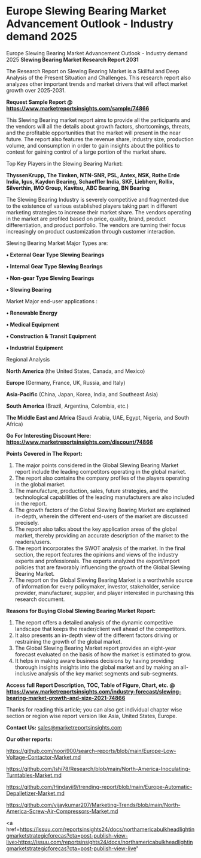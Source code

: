 # Europe Slewing Bearing Market Advancement Outlook - Industry demand 2025
Europe Slewing Bearing Market Advancement Outlook - Industry demand 2025
<strong>Slewing Bearing Market Research Report 2031</strong>

The Research Report on Slewing Bearing Market is a Skillful and Deep Analysis of the Present Situation and Challenges. This research report also analyzes other important trends and market drivers that will affect market growth over 2025-2031.

<strong>Request Sample Report @ <a href=https://www.marketreportsinsights.com/sample/74866>https://www.marketreportsinsights.com/sample/74866</a></strong>

This Slewing Bearing market report aims to provide all the participants and the vendors will all the details about growth factors, shortcomings, threats, and the profitable opportunities that the market will present in the near future. The report also features the revenue share, industry size, production volume, and consumption in order to gain insights about the politics to contest for gaining control of a large portion of the market share.

Top Key Players in the Slewing Bearing Market:

<strong>ThyssenKrupp, The Timken, NTN-SNR, PSL, Antex, NSK, Rothe Erde India, Igus, Kaydon Bearing, Schaeffler India, SKF, Liebherr, Rollix, Silverthin, IMO Group, Kavitsu, ABC Bearing, BN Bearing</strong>

The Slewing Bearing Industry is severely competitive and fragmented due to the existence of various established players taking part in different marketing strategies to increase their market share. The vendors operating in the market are profiled based on price, quality, brand, product differentiation, and product portfolio. The vendors are turning their focus increasingly on product customization through customer interaction.

Slewing Bearing Market Major Types are:

<strong>• External Gear Type Slewing Bearings

• Internal Gear Type Slewing Bearings

• Non-gear Type Slewing Bearings

• Slewing Bearing</strong>

Market Major end-user applications :

<strong>• Renewable Energy

• Medical Equipment

• Construction & Transit Equipment

• Industrial Equipment</strong>

Regional Analysis

</u><strong><b>North America</b></strong> (the United States, Canada, and Mexico)

<strong><b>Europe </b></strong>(Germany, France, UK, Russia, and Italy)

<strong><b>Asia-Pacific</b></strong> (China, Japan, Korea, India, and Southeast Asia)

<strong><b>South America</b></strong> (Brazil, Argentina, Colombia, etc.)

<strong><b>The Middle East and Africa</b></strong> (Saudi Arabia, UAE, Egypt, Nigeria, and South Africa)

<strong>Go For Interesting Discount Here: <a href=https://www.marketreportsinsights.com/discount/74866>https://www.marketreportsinsights.com/discount/74866</a></strong>

<strong>Points Covered in The Report:</strong>
<ol>
  <li>The major points considered in the Global Slewing Bearing Market report include the leading competitors operating in the global market.</li>
  <li>The report also contains the company profiles of the players operating in the global market.</li>
  <li>The manufacture, production, sales, future strategies, and the technological capabilities of the leading manufacturers are also included in the report.</li>
  <li>The growth factors of the Global Slewing Bearing Market are explained in-depth, wherein the different end-users of the market are discussed precisely.</li>
  <li>The report also talks about the key application areas of the global market, thereby providing an accurate description of the market to the readers/users.</li>
  <li>The report incorporates the SWOT analysis of the market. In the final section, the report features the opinions and views of the industry experts and professionals. The experts analyzed the export/import policies that are favorably influencing the growth of the Global Slewing Bearing Market.</li>
  <li>The report on the Global Slewing Bearing Market is a worthwhile source of information for every policymaker, investor, stakeholder, service provider, manufacturer, supplier, and player interested in purchasing this research document.</li>
</ol>
<strong>Reasons for Buying Global Slewing Bearing Market Report:</strong>

<ol>
  <li>The report offers a detailed analysis of the dynamic competitive landscape that keeps the reader/client well ahead of the competitors.</li>
  <li>It also presents an in-depth view of the different factors driving or restraining the growth of the global market.</li>
  <li>The Global Slewing Bearing Market report provides an eight-year forecast evaluated on the basis of how the market is estimated to grow.</li>
  <li>It helps in making aware business decisions by having providing thorough insights insights into the global market and by making an all-inclusive analysis of the key market segments and sub-segments.</li>
</ol>
<strong>Access full Report Description, TOC, Table of Figure, Chart, etc. @ <a href=https://www.marketreportsinsights.com/industry-forecast/slewing-bearing-market-growth-and-size-2021-74866>https://www.marketreportsinsights.com/industry-forecast/slewing-bearing-market-growth-and-size-2021-74866</a></strong>


Thanks for reading this article; you can also get individual chapter wise section or region wise report version like Asia, United States, Europe.

<strong>Contact Us:</strong>
sales@marketreportsinsights.com

<strong>Our other reports:</strong>

<a href=https://github.com/noori900/search-reports/blob/main/Europe-Low-Voltage-Contactor-Market.md>https://github.com/noori900/search-reports/blob/main/Europe-Low-Voltage-Contactor-Market.md</a>

<a href=https://github.com/Ishi78/Research/blob/main/North-America-Inoculating-Turntables-Market.md>https://github.com/Ishi78/Research/blob/main/North-America-Inoculating-Turntables-Market.md</a>

<a href=https://github.com/Hindavii9/trending-report/blob/main/Europe-Automatic-Depalletizer-Market.md>https://github.com/Hindavii9/trending-report/blob/main/Europe-Automatic-Depalletizer-Market.md</a>

<a href=https://github.com/vijaykumar207/Marketing-Trends/blob/main/North-America-Screw-Air-Compressors-Market.md>https://github.com/vijaykumar207/Marketing-Trends/blob/main/North-America-Screw-Air-Compressors-Market.md</a>

<a href=https://issuu.com/reportsinsights24/docs/northamericabulkheadlightingmarketstrategicforecas?cta=post-publish-view-live>https://issuu.com/reportsinsights24/docs/northamericabulkheadlightingmarketstrategicforecas?cta=post-publish-view-live</a>"
